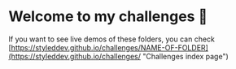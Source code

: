 # Welcome to my challenges 👋

If you want to see live demos of these folders, you can check [https://styleddev.github.io/challenges/NAME-OF-FOLDER](https://styleddev.github.io/challenges/ "Challenges index page")
